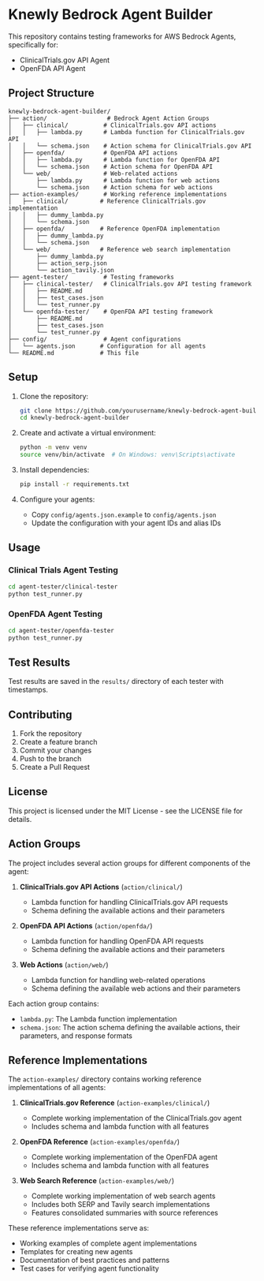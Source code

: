 # Knewly Bedrock Agent Builder

This repository contains testing frameworks for AWS Bedrock Agents, specifically for:
- ClinicalTrials.gov API Agent
- OpenFDA API Agent

## Project Structure

```
knewly-bedrock-agent-builder/
├── action/                 # Bedrock Agent Action Groups
│   ├── clinical/          # ClinicalTrials.gov API actions
│   │   ├── lambda.py      # Lambda function for ClinicalTrials.gov API
│   │   └── schema.json    # Action schema for ClinicalTrials.gov API
│   ├── openfda/           # OpenFDA API actions
│   │   ├── lambda.py      # Lambda function for OpenFDA API
│   │   └── schema.json    # Action schema for OpenFDA API
│   └── web/               # Web-related actions
│       ├── lambda.py      # Lambda function for web actions
│       └── schema.json    # Action schema for web actions
├── action-examples/       # Working reference implementations
│   ├── clinical/         # Reference ClinicalTrials.gov implementation
│   │   ├── dummy_lambda.py
│   │   └── schema.json
│   ├── openfda/          # Reference OpenFDA implementation
│   │   ├── dummy_lambda.py
│   │   └── schema.json
│   └── web/              # Reference web search implementation
│       ├── dummy_lambda.py
│       ├── action_serp.json
│       └── action_tavily.json
├── agent-tester/          # Testing frameworks
│   ├── clinical-tester/   # ClinicalTrials.gov API testing framework
│   │   ├── README.md
│   │   ├── test_cases.json
│   │   └── test_runner.py
│   └── openfda-tester/    # OpenFDA API testing framework
│       ├── README.md
│       ├── test_cases.json
│       └── test_runner.py
├── config/                # Agent configurations
│   └── agents.json       # Configuration for all agents
└── README.md             # This file
```

## Setup

1. Clone the repository:
   ```bash
   git clone https://github.com/yourusername/knewly-bedrock-agent-builder.git
   cd knewly-bedrock-agent-builder
   ```

2. Create and activate a virtual environment:
   ```bash
   python -m venv venv
   source venv/bin/activate  # On Windows: venv\Scripts\activate
   ```

3. Install dependencies:
   ```bash
   pip install -r requirements.txt
   ```

4. Configure your agents:
   - Copy `config/agents.json.example` to `config/agents.json`
   - Update the configuration with your agent IDs and alias IDs

## Usage

### Clinical Trials Agent Testing
```bash
cd agent-tester/clinical-tester
python test_runner.py
```

### OpenFDA Agent Testing
```bash
cd agent-tester/openfda-tester
python test_runner.py
```

## Test Results

Test results are saved in the `results/` directory of each tester with timestamps.

## Contributing

1. Fork the repository
2. Create a feature branch
3. Commit your changes
4. Push to the branch
5. Create a Pull Request

## License

This project is licensed under the MIT License - see the LICENSE file for details.

## Action Groups

The project includes several action groups for different components of the agent:

1. **ClinicalTrials.gov API Actions** (`action/clinical/`)
   - Lambda function for handling ClinicalTrials.gov API requests
   - Schema defining the available actions and their parameters

2. **OpenFDA API Actions** (`action/openfda/`)
   - Lambda function for handling OpenFDA API requests
   - Schema defining the available actions and their parameters

3. **Web Actions** (`action/web/`)
   - Lambda function for handling web-related operations
   - Schema defining the available web actions and their parameters

Each action group contains:
- `lambda.py`: The Lambda function implementation
- `schema.json`: The action schema defining the available actions, their parameters, and response formats

## Reference Implementations

The `action-examples/` directory contains working reference implementations of all agents:

1. **ClinicalTrials.gov Reference** (`action-examples/clinical/`)
   - Complete working implementation of the ClinicalTrials.gov agent
   - Includes schema and lambda function with all features

2. **OpenFDA Reference** (`action-examples/openfda/`)
   - Complete working implementation of the OpenFDA agent
   - Includes schema and lambda function with all features

3. **Web Search Reference** (`action-examples/web/`)
   - Complete working implementation of web search agents
   - Includes both SERP and Tavily search implementations
   - Features consolidated summaries with source references

These reference implementations serve as:
- Working examples of complete agent implementations
- Templates for creating new agents
- Documentation of best practices and patterns
- Test cases for verifying agent functionality 